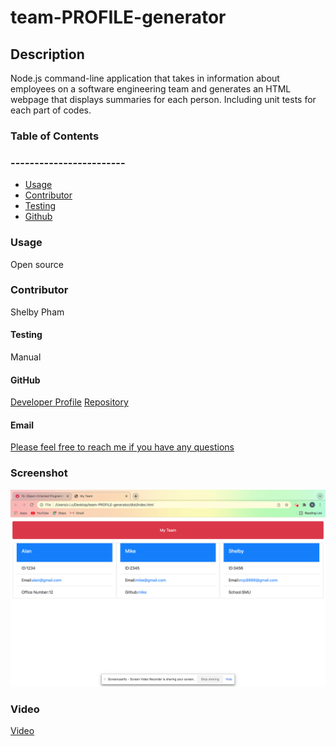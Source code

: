 # team-PROFILE-generator

## Description 
  Node.js command-line application that takes in information about employees on a software engineering team and generates an HTML webpage that displays summaries for each person. Including unit tests for each part of codes.


### Table of Contents
### ------------------------
  * [Usage](#usage)
  * [Contributor](#contributor)
  * [Testing](#testing)
  * [Github](#github)
  

### Usage 
  Open source

### Contributor
  Shelby Pham

#### Testing
  Manual

#### GitHub
  [Developer Profile](https://github.com/ncp)
  [Repository](https://github.com/ncp9988/team-PROFILE-generator.git)

#### Email
  <a href="mailto:ncp9988@gmail.com"> Please feel free to reach me if you have any questions</a>

 

### Screenshot
  ![Screenshot](https://github.com/ncp9988/team-PROFILE-generator/blob/main/Screen%20Shot%202021-12-26%20at%204.08.04%20PM.png)
  
### Video
  [Video](https://watch.screencastify.com/v/aeOcI16bFzhLk6yCjwoV)

  




